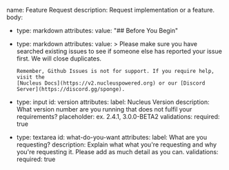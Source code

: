 name: Feature Request
description: Request implementation or a feature.
body:
- type: markdown
  attributes:
    value: "## Before You Begin"
- type: markdown
  attributes:
    value: >
      Please make sure you have searched existing issues to see if someone else has reported your issue first. We will
      close duplicates.
      
      Remember, Github Issues is not for support. If you require help, visit the 
      [Nucleus Docs](https://v2.nucleuspowered.org) or our [Discord Server](https://discord.gg/sponge).
- type: input
  id: version
  attributes:
    label: Nucleus Version
    description: What version number are you running that does not fulfil your requirements?
    placeholder: ex. 2.4.1, 3.0.0-BETA2
  validations:
    required: true
- type: textarea
  id: what-do-you-want
  attributes:
    label: What are you requesting?
    description: Explain what what you're requesting and why you're requesting it. Please add as much detail as you can.
  validations:
    required: true
